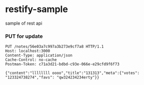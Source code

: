 # restify-sample
sample of rest api



### PUT for update 

`````
PUT /notes/56e03a7c997a3b273e9cf7a8 HTTP/1.1
Host: localhost:3000
Content-Type: application/json
Cache-Control: no-cache
Postman-Token: c71a3d21-bdbd-c93e-066e-e29cfd9f6f73

{"content":"llllllll oooo","title":"131313","meta":{"votes": "123324738274","favs": "qw324234234erty"}}

`````
